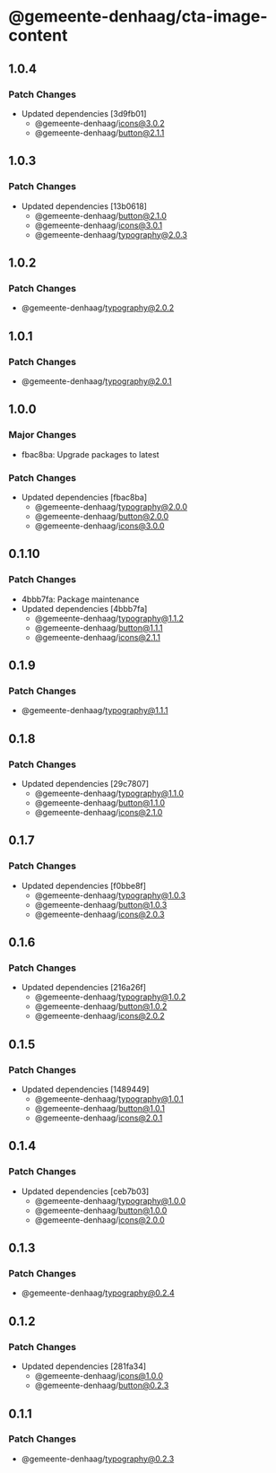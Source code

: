 # @gemeente-denhaag/cta-image-content

## 1.0.4

### Patch Changes

- Updated dependencies [3d9fb01]
  - @gemeente-denhaag/icons@3.0.2
  - @gemeente-denhaag/button@2.1.1

## 1.0.3

### Patch Changes

- Updated dependencies [13b0618]
  - @gemeente-denhaag/button@2.1.0
  - @gemeente-denhaag/icons@3.0.1
  - @gemeente-denhaag/typography@2.0.3

## 1.0.2

### Patch Changes

- @gemeente-denhaag/typography@2.0.2

## 1.0.1

### Patch Changes

- @gemeente-denhaag/typography@2.0.1

## 1.0.0

### Major Changes

- fbac8ba: Upgrade packages to latest

### Patch Changes

- Updated dependencies [fbac8ba]
  - @gemeente-denhaag/typography@2.0.0
  - @gemeente-denhaag/button@2.0.0
  - @gemeente-denhaag/icons@3.0.0

## 0.1.10

### Patch Changes

- 4bbb7fa: Package maintenance
- Updated dependencies [4bbb7fa]
  - @gemeente-denhaag/typography@1.1.2
  - @gemeente-denhaag/button@1.1.1
  - @gemeente-denhaag/icons@2.1.1

## 0.1.9

### Patch Changes

- @gemeente-denhaag/typography@1.1.1

## 0.1.8

### Patch Changes

- Updated dependencies [29c7807]
  - @gemeente-denhaag/typography@1.1.0
  - @gemeente-denhaag/button@1.1.0
  - @gemeente-denhaag/icons@2.1.0

## 0.1.7

### Patch Changes

- Updated dependencies [f0bbe8f]
  - @gemeente-denhaag/typography@1.0.3
  - @gemeente-denhaag/button@1.0.3
  - @gemeente-denhaag/icons@2.0.3

## 0.1.6

### Patch Changes

- Updated dependencies [216a26f]
  - @gemeente-denhaag/typography@1.0.2
  - @gemeente-denhaag/button@1.0.2
  - @gemeente-denhaag/icons@2.0.2

## 0.1.5

### Patch Changes

- Updated dependencies [1489449]
  - @gemeente-denhaag/typography@1.0.1
  - @gemeente-denhaag/button@1.0.1
  - @gemeente-denhaag/icons@2.0.1

## 0.1.4

### Patch Changes

- Updated dependencies [ceb7b03]
  - @gemeente-denhaag/typography@1.0.0
  - @gemeente-denhaag/button@1.0.0
  - @gemeente-denhaag/icons@2.0.0

## 0.1.3

### Patch Changes

- @gemeente-denhaag/typography@0.2.4

## 0.1.2

### Patch Changes

- Updated dependencies [281fa34]
  - @gemeente-denhaag/icons@1.0.0
  - @gemeente-denhaag/button@0.2.3

## 0.1.1

### Patch Changes

- @gemeente-denhaag/typography@0.2.3
